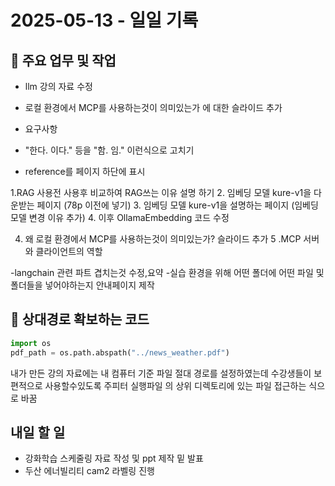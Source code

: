 # 2025-05-13 - 일일 기록

## 🔑 주요 업무 및 작업
- llm 강의 자료 수정
- 로컬 환경에서 MCP를 사용하는것이 의미있는가 에 대한 슬라이드 추가
- 요구사항

- "한다. 이다." 등을 "함. 임." 이런식으로 고치기
- reference를 페이지 하단에 표시

1.RAG 사용전 사용후 비교하여 RAG쓰는 이유 설명 하기
2. 임베딩 모델 kure-v1을 다운받는 페이지 (78p 이전에 넣기)
3. 임베딩 모델 kure-v1을 설명하는 페이지 (임베딩 모델 변경 이유 추가)
4. 이후 OllamaEmbedding 코드 수정

4. 왜 로컬 환경에서 MCP를 사용하는것이 의미있는가? 슬라이드 추가
5 .MCP 서버와 클라이언트의 역할 


-langchain 관련 파트 겹치는것 수정,요약
-실습 환경을 위해 어떤 폴더에 어떤 파일 및 폴더들을 넣어야하는지 안내페이지 제작






## 🔧 상대경로 확보하는 코드

```python
import os
pdf_path = os.path.abspath("../news_weather.pdf")


```

내가 만든 강의 자료에는 내 컴퓨터 기준 파일 절대 경로를 설정하였는데
수강생들이 보편적으로 사용할수있도록 주피터 실행파일 의 상위 디렉토리에 있는 파일 접근하는 식으로 바꿈
## 내일 할 일
- 강화학습 스케줄링 자료 작성 및 ppt 제작 밑 발표
- 두산 에너빌리티 cam2 라벨링 진행
